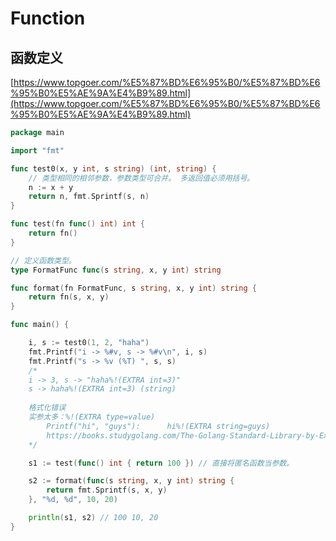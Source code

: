 # Function

## 函数定义

[https://www.topgoer.com/%E5%87%BD%E6%95%B0/%E5%87%BD%E6%95%B0%E5%AE%9A%E4%B9%89.html](https://www.topgoer.com/%E5%87%BD%E6%95%B0/%E5%87%BD%E6%95%B0%E5%AE%9A%E4%B9%89.html)



```go
package main

import "fmt"

func test0(x, y int, s string) (int, string) {
	// 类型相同的相邻参数，参数类型可合并。 多返回值必须用括号。
	n := x + y
	return n, fmt.Sprintf(s, n)
}

func test(fn func() int) int {
	return fn()
}

// 定义函数类型。
type FormatFunc func(s string, x, y int) string

func format(fn FormatFunc, s string, x, y int) string {
	return fn(s, x, y)
}

func main() {

	i, s := test0(1, 2, "haha")
	fmt.Printf("i -> %#v, s -> %#v\n", i, s)
	fmt.Printf("s -> %v (%T) ", s, s)
	/*
	i -> 3, s -> "haha%!(EXTRA int=3)"
	s -> haha%!(EXTRA int=3) (string)
	
	格式化错误
	实参太多：%!(EXTRA type=value)
        Printf("hi", "guys"):      hi%!(EXTRA string=guys)
        https://books.studygolang.com/The-Golang-Standard-Library-by-Example/chapter01/01.3.html?h=Sprintf
	*/

	s1 := test(func() int { return 100 }) // 直接将匿名函数当参数。

	s2 := format(func(s string, x, y int) string {
		return fmt.Sprintf(s, x, y)
	}, "%d, %d", 10, 20)

	println(s1, s2) // 100 10, 20
}

```

